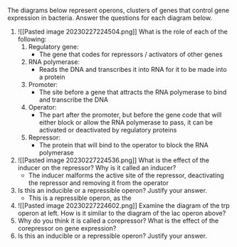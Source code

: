 The diagrams below represent operons, clusters of genes that control gene expression in bacteria. Answer the questions for each diagram below.

1. ![[Pasted image 20230227224504.png]]
   What is the role of each of the following:
	1. Regulatory gene:
		- The gene that codes for repressors / activators of other genes
	2. RNA polymerase:
		- Reads the DNA and transcribes it into RNA for it to be made into a protein
	3. Promoter:
		- The site before a gene that attracts the RNA polymerase to bind and transcribe the DNA
	4. Operator:
		- The part after the promoter, but before the gene code that will either block or allow the RNA polymerase to pass, it can be activated or deactivated by regulatory proteins
	5. Repressor:
		- The protein that will bind to the operator to block the RNA polymerase
2. ![[Pasted image 20230227224536.png]]
   What is the effect of the inducer on the repressor? Why is it called an inducer?
	- The inducer malforms the active site of the repressor, deactivating the repressor and removing it from the operator
3. Is this an inducible or a repressible operon? Justify your answer.
	- This is a repressible operon, as the 
4. ![[Pasted image 20230227224602.png]]
   Examine the diagram of the trp operon at left. How is it similar to the diagram of the lac operon above?
5. Why do you think it is called a corepressor? What is the effect of the corepressor on gene expression?
6. Is this an inducible or a repressible operon? Justify your answer.